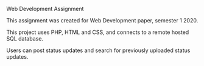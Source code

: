 Web Development Assignment

This assignment was created for Web Development paper, semester 1 2020.

This project uses PHP, HTML and CSS, and connects to a remote hosted SQL database.

Users can post status updates and search for previously uploaded status updates.
